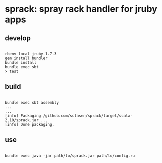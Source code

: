 # sprack: spray rack handler for jruby apps


## develop

```

rbenv local jruby-1.7.3
gem install bundler
bundle install
bundle exec sbt
> test

```

## build

```

bundle exec sbt assembly
...
...
[info] Packaging /github.com/sclasen/sprack/target/scala-2.10/sprack.jar ...
[info] Done packaging.

```

## use

```

bundle exec java -jar path/to/sprack.jar path/to/config.ru

```


